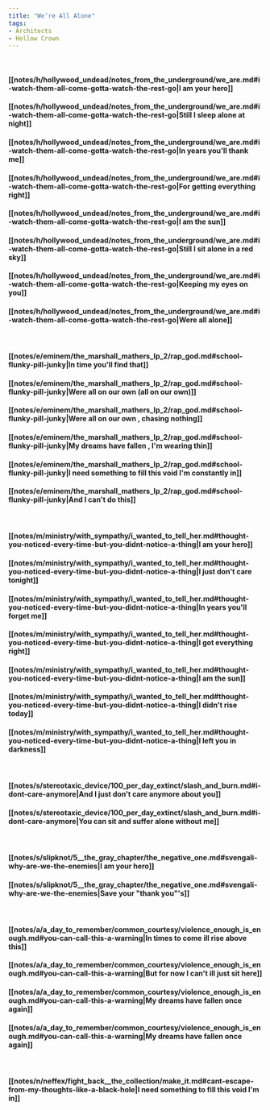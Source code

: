 ```yaml
---
title: "We’re All Alone"
tags:
- Architects
- Hollow Crown
---
```

&nbsp;
#### [[notes/h/hollywood_undead/notes_from_the_underground/we_are.md#i-watch-them-all-come-gotta-watch-the-rest-go|I am your hero]]
#### [[notes/h/hollywood_undead/notes_from_the_underground/we_are.md#i-watch-them-all-come-gotta-watch-the-rest-go|Still I sleep alone at night]]
#### [[notes/h/hollywood_undead/notes_from_the_underground/we_are.md#i-watch-them-all-come-gotta-watch-the-rest-go|In years you'll thank me]]
#### [[notes/h/hollywood_undead/notes_from_the_underground/we_are.md#i-watch-them-all-come-gotta-watch-the-rest-go|For getting everything right]]
#### [[notes/h/hollywood_undead/notes_from_the_underground/we_are.md#i-watch-them-all-come-gotta-watch-the-rest-go|I am the sun]]
#### [[notes/h/hollywood_undead/notes_from_the_underground/we_are.md#i-watch-them-all-come-gotta-watch-the-rest-go|Still I sit alone in a red sky]]
#### [[notes/h/hollywood_undead/notes_from_the_underground/we_are.md#i-watch-them-all-come-gotta-watch-the-rest-go|Keeping my eyes on you]]
#### [[notes/h/hollywood_undead/notes_from_the_underground/we_are.md#i-watch-them-all-come-gotta-watch-the-rest-go|Were all alone]]
&nbsp;
#### [[notes/e/eminem/the_marshall_mathers_lp_2/rap_god.md#school-flunky-pill-junky|In time you'll find that]]
#### [[notes/e/eminem/the_marshall_mathers_lp_2/rap_god.md#school-flunky-pill-junky|Were all on our own (all on our own)]]
#### [[notes/e/eminem/the_marshall_mathers_lp_2/rap_god.md#school-flunky-pill-junky|Were all on our own , chasing nothing]]
#### [[notes/e/eminem/the_marshall_mathers_lp_2/rap_god.md#school-flunky-pill-junky|My dreams have fallen , I'm wearing thin]]
#### [[notes/e/eminem/the_marshall_mathers_lp_2/rap_god.md#school-flunky-pill-junky|I need something to fill this void I'm constantly in]]
#### [[notes/e/eminem/the_marshall_mathers_lp_2/rap_god.md#school-flunky-pill-junky|And I can't do this]]
&nbsp;
#### [[notes/m/ministry/with_sympathy/i_wanted_to_tell_her.md#thought-you-noticed-every-time-but-you-didnt-notice-a-thing|I am your hero]]
#### [[notes/m/ministry/with_sympathy/i_wanted_to_tell_her.md#thought-you-noticed-every-time-but-you-didnt-notice-a-thing|I just don't care tonight]]
#### [[notes/m/ministry/with_sympathy/i_wanted_to_tell_her.md#thought-you-noticed-every-time-but-you-didnt-notice-a-thing|In years you'll forget me]]
#### [[notes/m/ministry/with_sympathy/i_wanted_to_tell_her.md#thought-you-noticed-every-time-but-you-didnt-notice-a-thing|I got everything right]]
#### [[notes/m/ministry/with_sympathy/i_wanted_to_tell_her.md#thought-you-noticed-every-time-but-you-didnt-notice-a-thing|I am the sun]]
#### [[notes/m/ministry/with_sympathy/i_wanted_to_tell_her.md#thought-you-noticed-every-time-but-you-didnt-notice-a-thing|I didn't rise today]]
#### [[notes/m/ministry/with_sympathy/i_wanted_to_tell_her.md#thought-you-noticed-every-time-but-you-didnt-notice-a-thing|I left you in darkness]]
&nbsp;
#### [[notes/s/stereotaxic_device/100_per_day_extinct/slash_and_burn.md#i-dont-care-anymore|And I just don't care anymore about you]]
#### [[notes/s/stereotaxic_device/100_per_day_extinct/slash_and_burn.md#i-dont-care-anymore|You can sit and suffer alone without me]]
&nbsp;
#### [[notes/s/slipknot/5__the_gray_chapter/the_negative_one.md#svengali-why-are-we-the-enemies|I am your hero]]
#### [[notes/s/slipknot/5__the_gray_chapter/the_negative_one.md#svengali-why-are-we-the-enemies|Save your "thank you"'s]]
&nbsp;
#### [[notes/a/a_day_to_remember/common_courtesy/violence_enough_is_enough.md#you-can-call-this-a-warning|In times to come ill rise above this]]
#### [[notes/a/a_day_to_remember/common_courtesy/violence_enough_is_enough.md#you-can-call-this-a-warning|But for now I can't ill just sit here]]
#### [[notes/a/a_day_to_remember/common_courtesy/violence_enough_is_enough.md#you-can-call-this-a-warning|My dreams have fallen once again]]
#### [[notes/a/a_day_to_remember/common_courtesy/violence_enough_is_enough.md#you-can-call-this-a-warning|My dreams have fallen once again]]
&nbsp;
#### [[notes/n/neffex/fight_back__the_collection/make_it.md#cant-escape-from-my-thoughts-like-a-black-hole|I need something to fill this void I'm in]]
